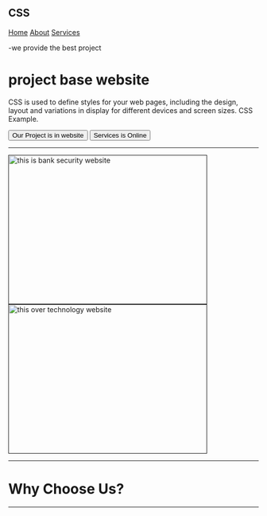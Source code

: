 <!DOCTYPE html>
<html lang="en">

<head>
    <meta charset="UTF-8">
    <meta http-equiv="X-UA-Compatible" content="IE=edge">
    <meta name="viewport" content="width=device-width, initial-scale=1.0">
    <title>Project</title>
    <link rel="stylesheet" href="indux.css">
</head>

<body>
    <h2>CSS</h2>
    <div class="home">
        <nav>
            <a href="">Home</a>
            <a href="">About</a>
            <a href="">Services</a>
            <a href="">
                <ion-icon name="search-outline"></ion-icon>
            </a>
        </nav>
    </div>
    <div class="project2">
        <p>-we provide the best project</p>
        <h1>project base website</h1>
        <p>CSS is used to define styles for your web pages, including the design,
            layout and variations in display for different
            devices and screen sizes. CSS Example.
        </p>
        <button>Our Project is in website</button>
        <button>Services is Online</button>
    </div>
    <hr color="red">
    <div class="our">
        <a href=""> <img src="img/bbb5.jpg" alt=" this is bank security website" type="this is a bank security website"
                width="400px" height="300px">
        </a>
        <a href=""> <img src="img/bbb4.jpg" alt="this over technology website" height="300px" width="400px"
                boder-radius="50px"></a>
    </div>
    <hr>
    <div class="our2">
        <h1>Why Choose Us?</h1>
    </div>
    <hr>





</body>
<script type="module" src="https://unpkg.com/ionicons@7.1.0/dist/ionicons/ionicons.esm.js"></script>
<script nomodule src="https://unpkg.com/ionicons@7.1.0/dist/ionicons/ionicons.js"></script>

</html>
